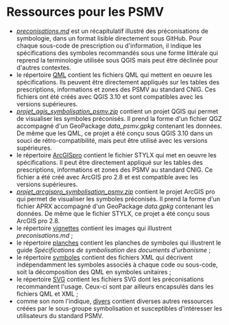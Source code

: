 # Ressources pour les PSMV

- _[preconisations.md](/PSMV/preconisations.md)_ est un récapitulatif illustré des préconisations de symbologie, dans un format lisible directement sous GitHub. Pour chaque sous-code de prescription ou d'information, il indique les spécifications des symboles recommandés sous une forme littérale qui reprend la terminologie utilisée sous QGIS mais peut être déclinée pour d'autres contextes.
- le répertoire [QML](/PSMV/QML) contient les fichiers QML qui mettent en oeuvre les spécifications. Ils peuvent être directement appliqués sur les tables des prescriptions, informations et zones des PSMV au standard CNIG. Ces fichiers ont été créés avec QGIS 3.10 et sont compatibles avec les versions supérieures.
- _[projet_qgis_symbolisation_psmv.zip](/PSMV/projet_qgis_symbolisation_psmv.zip)_ contient un projet QGIS qui permet de visualiser les symboles préconisés. Il prend la forme d'un fichier QGZ accompagné d'un GeoPackage _data_psmv.gpkg_ contenant les données. De même que les QML, ce projet a été conçu sous QGIS 3.10 dans un souci de rétro-compatibilité, mais peut être utilisé avec les versions supérieures.
- le répertoire [ArcGISpro](/PSMV/ArcGISpro) contient le fichier STYLX qui met en oeuvre les spécifications. Il peut être directement appliqué sur les tables des prescriptions, informations et zones des PSMV au standard CNIG. Ce fichier a été créé avec ArcGIS pro 2.8 et est compatible avec les versions supérieures.
- _[projet_arcgispro_symbolisation_psmv.zip](/PSMV/projet_arcgispro_symbolisation_psmv.zip)_ contient le projet ArcGIS pro qui permet de visualiser les symboles préconisés. Il prend la forme d'un fichier APRX accompagné d'un GeoPackage _data.gpkg_ contenant les données. De même que le fichier STYLX, ce projet a été conçu sous ArcGIS pro 2.8.
- le répertoire [vignettes](/PSMV/vignettes) contient les images qui illustrent _preconisations.md_ ;
- le répertoire [planches](/PSMV/planches) contient les planches de symboles qui illustrent le guide *Spécifications de symbolisation des documents d'urbanisme* ;
- le répertoire [symboles](/PSMV/symboles) contient des fichiers XML qui décrivent indépendamment les symboles associés à chaque code ou sous-code, soit la décomposition des QML en symboles unitaires ;
- le répertoire [SVG](/PSMV/SVG) contient les fichiers SVG dont les préconisations recommandent l'usage. Ceux-ci sont par ailleurs encapsulés dans les fichiers QML et XML ;
- comme son nom l'indique, [divers](/PSMV/divers) contient diverses autres ressources créées par le sous-groupe symbolisation et susceptibles d'intéresser les utilisateurs du standard PSMV.
